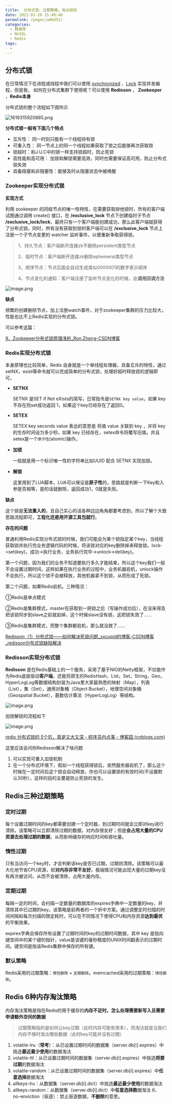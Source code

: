 ```yaml
---
title:  分布式锁，过期策略，淘汰规则
date: 2021-03-20 15:49:48
permalink: /pages/ad6d52/
categories:
  - 数据库
  - NoSQL
  - Redis
tags:
  - 
---
```


## 分布式锁

在日常情况下在进程或线程中我们可以使用 [synchronized](https://mp.weixin.qq.com/s?__biz=MzI4NjI1OTI4Nw==&mid=2247488320&idx=1&sn=6fd5cddf2a0ff68fe00ccc834e90521b&scene=21#wechat_redirect) 、[Lock](https://mp.weixin.qq.com/s?__biz=MzI4NjI1OTI4Nw==&mid=2247488426&idx=1&sn=705cace6ce7fbc2d6f141e8b03623fff&scene=21#wechat_redirect) 实现并发编程，但是我， 如何在分布式集群下使用呢？可以使用 **Redisson** ， **Zookeeper** ，**Redis本身**

分布式锁的整个流程如下图所示

![1619315920885.png](https://img.xiaoyou66.com/2021/04/25/6aeb02601be40.png)

**分布式锁一般有下面几个特点**

- 互斥性： 同一时刻只能有一个线程持有锁
- 可重入性： 同一节点上的同一个线程如果获取了锁之后能够再次获取锁
- 锁超时：和J.U.C中的锁一样支持锁超时，防止死锁
- 高性能和高可用： 加锁和解锁需要高效，同时也需要保证高可用，防止分布式锁失效
- 具备阻塞和非阻塞性：能够及时从阻塞状态中被唤醒

### Zookeeper实现分布式锁

**实现方式**

利用 zookeeper 的同级节点的唯一性特性，在需要获取排他锁时，所有的客户端试图通过调用 create() 接口，在 **/exclusive_lock** 节点下创建临时子节点 **/exclusive_lock/lock**，最终只有一个客户端能创建成功，那么此客户端就获得了分布式锁。同时，所有没有获取到锁的客户端可以在 **/exclusive_lock** 节点上注册一个子节点变更的 watcher 监听事件，以便重新争取获得锁。

> 1、持久节点：客户端断开连接zk不删除persistent类型节点 
>
> 2、临时节点：客户端断开连接zk删除ephemeral类型节点 
>
> 3、顺序节点：节点后面会自动生成类似0000001的数字表示顺序
>
>  4、节点变化的通知：客户端注册了监听节点变化的时候，会**调用回调方法**

![image.png](https://img.xiaoyou66.com/2021/03/27/d85322d697d6d.png)

**缺点** 

频繁的创建删除节点，加上注册watch事件，对于zookeeper集群的压力比较大，性能也比不上Redis实现的分布式锁。

可以参考这篇：

[9、Zookeeper分布式锁原理浅析_Ron.Zheng-CSDN博客](https://blog.csdn.net/zyhlwzy/article/details/102366486)

### Redis实现分布式锁

本身原理也比较简单，Redis 自身就是一个单线程处理器，具备互斥的特性，通过setNX，exist等命令就可以完成简单的分布式锁，处理好超时释放锁的逻辑即可。

- **SETNX**

  SETNX 是SET if Not eXists的简写，日常指令是`SETNX key value`，如果 key 不存在则set成功返回 1，如果这个key已经存在了返回0。

- **SETEX**

  SETEX key seconds value 表达的意思是 将值 value 关联到 key ，并将 key 的生存时间设为多少秒。如果 key 已经存在，setex命令将覆写旧值。并且 setex是一个`原子性`(atomic)操作。

- **加锁**

  一般就是用一个标识唯一性的字符串比如UUID 配合 SETNX 实现加锁。

- **解锁**

  这里用到了LUA脚本，LUA可以保证是**原子性**的，思路就是判断一下Key和入参是否相等，是的话就删除，返回成功1，0就是失败。

**缺点**

这个锁是**无法重入的**，且自己实心的话各种边边角角都要考虑到，所以了解个大致思路流程即可，**工程化还是用开源工具包就行**。

**存在的问题**

普通利用Redis实现分布式锁的时候，我们可能会为某个锁指定某个key，当线程获取锁并执行完业务逻辑代码的时候，将该锁对应的key删除掉来释放锁。lock->set(key)，成功->执行业务，业务执行完毕->unlock->del(key)。

第一个问题，因为我们的业务不知道要执行多久才能结束，所以这个key我们一般不会设置过期时间。这样如果在执行业务的过程中，业务机器宕机，unlock操作不会执行，所以这个锁不会被释放，其他机器拿不到锁，从而形成了死锁。

第二个问题，如果Redis宕机，三种情况：

①Redis是单点模式

②Redis是集群模式，master在获取到一把锁之后（写操作成功后），在没来得及把该锁同步到slave之前就宕掉，这个时候slave没有锁，这把锁失效了……

③Redis是集群模式，而整个集群都宕机，那么就没救了……

[Redisson（1）分布式锁——如何解决死锁问题_xxcupid的博客-CSDN博客_redisson分布式锁缺陷解决](https://blog.csdn.net/xxcupid/article/details/88120581)

###  Redisson实现分布式锁

**Redisson** 是在Redis基础上的一个服务，采用了基于NIO的Netty框架，不仅能作为Redis底层驱动**客户端**，还能将原生的RedisHash，List，Set，String，Geo，HyperLogLog等数据结构封装为Java里大家最熟悉的映射（Map），列表（List），集（Set），通用对象桶（Object Bucket），地理空间对象桶（Geospatial Bucket），基数估计算法（HyperLogLog）等结构。

![image.png](https://img.xiaoyou66.com/2021/03/27/58a24fd86143a.png)

加锁解锁的流程如下

![image.png](https://img.xiaoyou66.com/2021/03/27/824f29530bd2b.png)



[redis 分布式锁的 5个坑，真是又大又深 - 程序员内点事 - 博客园 (cnblogs.com)](https://www.cnblogs.com/chengxy-nds/p/12750502.html)

这里应该会问你Redisson解决了啥问题

1. 可以实现可重入加锁机制
2. 在一个分布式环境下，假如一个线程获得锁后，突然服务器宕机了，那么这个时候在一定时间后这个锁会自动释放，你也可以设置锁的有效时间(不设置默认30秒），这样的目的主要是防止死锁的发生。

## Redis三种过期策略

### 定时过期

每个设置过期时间的key都需要创建一个定时器，到过期时间就会立即对key进行清除。该策略可以立即清除过期的数据，对内存很友好；但是**会占用大量的CPU资源去处理过期的数据**，从而影响缓存的响应时间和吞吐量。

### 惰性过期

只有当访问一个key时，才会判断该key是否已过期，过期则清除。该策略可以最大化地节省CPU资源，却**对内存非常不友好**。极端情况可能出现大量的过期key没有再次被访问，从而不会被清除，占用大量内存。

### 定期过期

每隔一定的时间，会扫描一定数量的数据库的expires字典中一定数量的key，并清除其中已过期的key。该策略是前两者的一个折中方案。通过调整定时扫描的时间间隔和每次扫描的限定耗时，可以在不同情况下使得CPU和内存资源**达到最优**的平衡效果。

expires字典会保存所有设置了过期时间的key的过期时间数据，其中 key 是指向键空间中的某个键的指针，value是该键的毫秒精度的UNIX时间戳表示的过期时间。键空间是指该Redis集群中保存的所有键。

### 默认策略

Redis采用的过期策略：`惰性删除` + `定期删除`。memcached采用的过期策略：`惰性删除`。

## Redis 6种内存淘汰策略

内存淘汰策略是指在Redis的用于缓存的**内存不足时，怎么处理需要新写入且需要申请额外空间的数据**

> 过期策略指的是如何让key过期（此时内存可能有很多），而淘汰就是当我们内存不够时淘汰哪些数据（此时key可能并没有过期）

1. volatile-lru（**常考**）：从已设置过期时间的数据集（server.db[i].expires）中挑选**最近最少使用**的数据淘汰
2. volatile-ttl：从已设置过期时间的数据集（server.db[i].expires）中挑选**将要过期**的数据淘汰
3. volatile-random：从已设置过期时间的数据集（server.db[i].expires）中**任意选择**数据淘汰
4. allkeys-lru：从数据集（server.db[i].dict）中挑选**最近最少使用**的数据淘汰
5. allkeys-random：从数据集（server.db[i].dict）中**任意选择数**据淘汰 6、no-enviction（驱逐）：禁止驱逐数据，**不删除**的意思。

